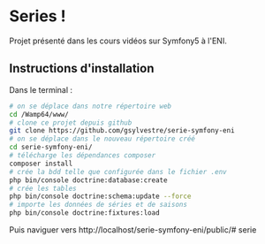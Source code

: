 # Series !
Projet présenté dans les cours vidéos sur Symfony5 à l'ENI.

## Instructions d'installation
Dans le terminal : 
```bash
# on se déplace dans notre répertoire web
cd /Wamp64/www/
# clone ce projet depuis github
git clone https://github.com/gsylvestre/serie-symfony-eni
# on se déplace dans le nouveau répertoire créé  
cd serie-symfony-eni/
# télécharge les dépendances composer
composer install  
# crée la bdd telle que configurée dans le fichier .env
php bin/console doctrine:database:create
# crée les tables
php bin/console doctrine:schema:update --force
# importe les données de séries et de saisons
php bin/console doctrine:fixtures:load
```

Puis naviguer vers http://localhost/serie-symfony-eni/public/# serie
